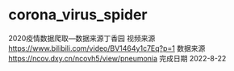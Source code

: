 # corona_virus_spider

2020疫情数据爬取—数据来源丁香园
视频来源  <https://www.bilibili.com/video/BV1464y1c7Eq?p=1>
数据来源  <https://ncov.dxy.cn/ncovh5/view/pneumonia>
完成日期 2022-8-22
